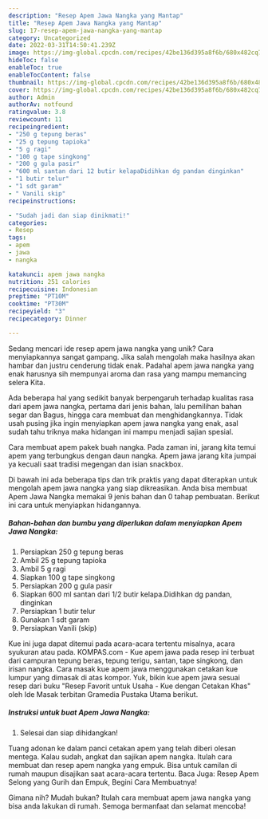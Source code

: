 ```yaml
---
description: "Resep Apem Jawa Nangka yang Mantap"
title: "Resep Apem Jawa Nangka yang Mantap"
slug: 17-resep-apem-jawa-nangka-yang-mantap
category: Uncategorized
date: 2022-03-31T14:50:41.239Z
image: https://img-global.cpcdn.com/recipes/42be136d395a8f6b/680x482cq70/apem-jawa-nangka-foto-resep-utama.jpg
hideToc: false
enableToc: true
enableTocContent: false
thumbnail: https://img-global.cpcdn.com/recipes/42be136d395a8f6b/680x482cq70/apem-jawa-nangka-foto-resep-utama.jpg
cover: https://img-global.cpcdn.com/recipes/42be136d395a8f6b/680x482cq70/apem-jawa-nangka-foto-resep-utama.jpg
author: Admin
authorAv: notfound
ratingvalue: 3.8
reviewcount: 11
recipeingredient:
- "250 g tepung beras"
- "25 g tepung tapioka"
- "5 g ragi"
- "100 g tape singkong"
- "200 g gula pasir"
- "600 ml santan dari 12 butir kelapaDidihkan dg pandan dinginkan"
- "1 butir telur"
- "1 sdt garam"
- " Vanili skip"
recipeinstructions:

- "Sudah jadi dan siap dinikmati!"
categories:
- Resep
tags:
- apem
- jawa
- nangka

katakunci: apem jawa nangka 
nutrition: 251 calories
recipecuisine: Indonesian
preptime: "PT10M"
cooktime: "PT30M"
recipeyield: "3"
recipecategory: Dinner

---
```





Sedang mencari ide resep apem jawa nangka yang unik? Cara menyiapkannya sangat gampang. Jika salah mengolah maka hasilnya akan hambar dan justru cenderung tidak enak. Padahal apem jawa nangka yang enak harusnya sih mempunyai aroma dan rasa yang mampu memancing selera Kita.





Ada beberapa hal yang sedikit banyak berpengaruh terhadap kualitas rasa dari apem jawa nangka, pertama dari jenis bahan, lalu pemilihan bahan segar dan Bagus, hingga cara membuat dan menghidangkannya. Tidak usah pusing jika ingin menyiapkan apem jawa nangka yang enak,      asal sudah tahu triknya maka hidangan ini mampu menjadi sajian spesial.














Cara membuat apem pakek buah nangka. Pada zaman ini, jarang kita temui apem yang terbungkus dengan daun nangka. Apem jawa jarang kita jumpai ya kecuali saat tradisi megengan dan isian snackbox.






Di bawah ini ada beberapa tips dan trik praktis yang dapat diterapkan untuk mengolah apem jawa nangka yang siap dikreasikan. Anda bisa membuat Apem Jawa Nangka memakai 9 jenis bahan dan 0 tahap pembuatan. Berikut ini cara untuk menyiapkan hidangannya.

<!--inarticleads1-->

##### Bahan-bahan dan bumbu yang diperlukan dalam menyiapkan Apem Jawa Nangka:

1. Persiapkan 250 g tepung beras
1. Ambil 25 g tepung tapioka
1. Ambil 5 g ragi
1. Siapkan 100 g tape singkong
1. Persiapkan 200 g gula pasir
1. Siapkan 600 ml santan dari 1/2 butir kelapa.Didihkan dg pandan, dinginkan
1. Persiapkan 1 butir telur
1. Gunakan 1 sdt garam
1. Persiapkan  Vanili (skip)


Kue ini juga dapat ditemui pada acara-acara tertentu misalnya, acara syukuran atau pada. KOMPAS.com - Kue apem jawa pada resep ini terbuat dari campuran tepung beras, tepung terigu, santan, tape singkong, dan irisan nangka. Cara masak kue apem jawa menggunakan cetakan kue lumpur yang dimasak di atas kompor. Yuk, bikin kue apem jawa sesuai resep dari buku &#34;Resep Favorit untuk Usaha - Kue dengan Cetakan Khas&#34; oleh Ide Masak terbitan Gramedia Pustaka Utama berikut. 

<!--inarticleads2-->

##### Instruksi untuk buat Apem Jawa Nangka:


1. Selesai dan siap dihidangkan!

Tuang adonan ke dalam panci cetakan apem yang telah diberi olesan mentega. Kalau sudah, angkat dan sajikan apem nangka. Itulah cara membuat dan resep apem nangka yang empuk. Bisa untuk camilan di rumah maupun disajikan saat acara-acara tertentu. Baca Juga: Resep Apem Selong yang Gurih dan Empuk, Begini Cara Membuatnya! 

Gimana nih? Mudah bukan? Itulah cara membuat apem jawa nangka yang bisa anda lakukan di rumah. Semoga bermanfaat dan selamat mencoba!
